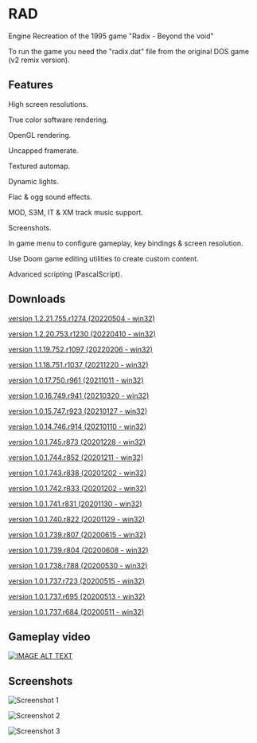 # RAD
Engine Recreation of the 1995 game "Radix - Beyond the void"

To run the game you need the "radix.dat" file from the original DOS game (v2 remix version).

## Features
High screen resolutions.

True color software rendering.

OpenGL rendering.

Uncapped framerate.

Textured automap.

Dynamic lights.

Flac & ogg sound effects.

MOD, S3M, IT & XM track music support.

Screenshots.

In game menu to configure gameplay, key bindings & screen resolution.

Use Doom game editing utilities to create custom content.

Advanced scripting (PascalScript).


## Downloads
[version 1.2.21.755.r1274 (20220504 - win32)](https://sourceforge.net/projects/rad-x/files/RAD%201.2/RAD_1.2.21.755.r1274_win32.zip/download)

[version 1.2.20.753.r1230 (20220410 - win32)](https://sourceforge.net/projects/rad-x/files/RAD%201.2/RAD_1.2.20.753.r1230_win32.zip/download)

[version 1.1.19.752.r1097 (20220206 - win32)](https://sourceforge.net/projects/rad-x/files/RAD%201.1/RAD_1.1.19.752.r1097_win32.zip/download)

[version 1.1.18.751.r1037 (20211220 - win32)](https://sourceforge.net/projects/rad-x/files/RAD%201.1/RAD_1.1.18.751.r1037_win32.zip/download)

[version 1.0.17.750.r961 (20211011 - win32)](https://sourceforge.net/projects/rad-x/files/RAD%201.0/RAD_1.0.17.750.r961_win32.zip/download)

[version 1.0.16.749.r941 (20210320 - win32)](https://sourceforge.net/projects/rad-x/files/RAD%201.0/RAD_1.0.16.749.r941_win32.zip/download)

[version 1.0.15.747.r923 (20210127 - win32)](https://sourceforge.net/projects/rad-x/files/RAD%201.0/RAD_1.0.15.747.r923_win32.zip/download)

[version 1.0.14.746.r914 (20210110 - win32)](https://sourceforge.net/projects/rad-x/files/RAD%201.0/RAD_1.0.14.746.r914_win32.zip/download)

[version 1.0.1.745.r873 (20201228 - win32)](https://sourceforge.net/projects/rad-x/files/RAD%201.0/RAD_1.0.1.745.r873_win32.zip/download)

[version 1.0.1.744.r852 (20201211 - win32)](https://sourceforge.net/projects/rad-x/files/RAD%201.0/RAD_1.0.1.744.r852_win32.zip/download)

[version 1.0.1.743.r838 (20201202 - win32)](https://sourceforge.net/projects/rad-x/files/RAD%201.0/RAD_1.0.1.743.r838_win32.zip/download)

[version 1.0.1.742.r833 (20201202 - win32)](https://sourceforge.net/projects/rad-x/files/RAD%201.0/RAD_1.0.1.742.r833_win32.zip/download)

[version 1.0.1.741.r831 (20201130 - win32)](https://sourceforge.net/projects/rad-x/files/RAD%201.0/RAD_1.0.1.741.r831_win32.zip/download)

[version 1.0.1.740.r822 (20201129 - win32)](https://sourceforge.net/projects/rad-x/files/RAD%201.0/RAD_1.0.1.740.r822_win32.zip/download)

[version 1.0.1.739.r807 (20200615 - win32)](https://sourceforge.net/projects/rad-x/files/RAD%201.0/RAD_1.0.1.739.r807_win32.zip/download)

[version 1.0.1.739.r804 (20200608 - win32)](https://sourceforge.net/projects/rad-x/files/RAD%201.0/RAD_1.0.1.739.r804_win32.zip/download)

[version 1.0.1.738.r788 (20200530 - win32)](https://sourceforge.net/projects/rad-x/files/RAD%201.0/RAD_1.0.1.738.r788_win32.zip/download)

[version 1.0.1.737.r723 (20200515 - win32)](https://sourceforge.net/projects/rad-x/files/RAD%201.0/RAD_1.0.1.737.r723_win32.zip/download)

[version 1.0.1.737.r695 (20200513 - win32)](https://sourceforge.net/projects/rad-x/files/RAD%201.0/RAD_1.0.1.737.r695_win32.zip/download)

[version 1.0.1.737.r684 (20200511 - win32)](https://sourceforge.net/projects/rad-x/files/RAD%201.0/RAD_1.0.1.737.r684_win32.zip/download)


## Gameplay video

[![IMAGE ALT TEXT](http://img.youtube.com/vi/5aY8fUxg5iQ/0.jpg)](http://www.youtube.com/watch?v=5aY8fUxg5iQ "RAD - Gameplay video")


## Screenshots

![Screenshot 1](https://i.postimg.cc/BbCxWV4h/SSHOT-Doom-20200423-124105016.png "Screenshot 1")

![Screenshot 2](https://i.postimg.cc/g2j35s5D/SSHOT-Radix-20200506-170511159.png "Screenshot 2")

![Screenshot 3](https://i.postimg.cc/0NzXtvTg/SSHOT-Radix-20200608-174549136.png "Screenshot 3")
